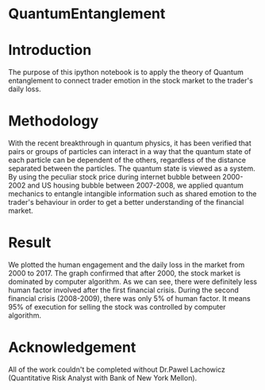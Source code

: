 # QuantumEntanglement
# Introduction
The purpose of this ipython notebook is to apply the theory of Quantum entanglement to connect trader emotion in the stock market to the trader's daily loss.

# Methodology
With the recent breakthrough in quantum physics, it has been verified that pairs or groups of particles can interact in a way that the quantum state of each particle can be dependent of the others, regardless of the distance separated between the particles. The quantum state is viewed as a system.
By using the peculiar stock price during internet bubble between 2000-2002 and US housing bubble between 2007-2008, we applied quantum mechanics to entangle intangible information such as shared emotion to the trader's behaviour in order to get a better understanding of the financial market.

# Result
We plotted the human engagement and the daily loss in the market from 2000 to 2017. 
The graph confirmed that after 2000, the stock market is dominated by computer algorithm. As we can see, there were definitely less human factor involved after the first financial crisis.
During the second financial crisis (2008-2009), there was only 5% of human factor. It means 95% of execution for selling the stock was controlled by computer algorithm.

# Acknowledgement 
All of the work couldn't be completed without Dr.Pawel Lachowicz (Quantitative Risk Analyst with Bank of New York Mellon).
